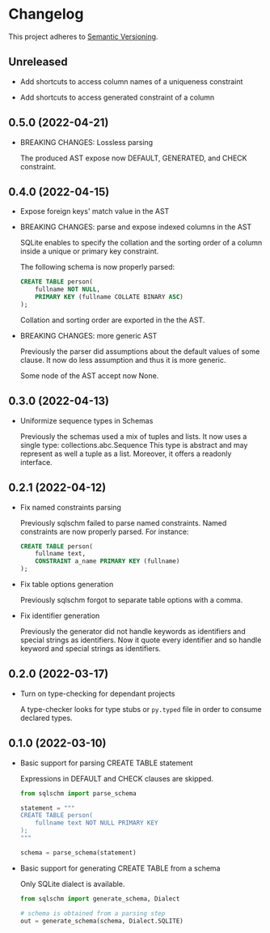 # Changelog

This project adheres to [Semantic Versioning][semver].

## Unreleased

-   Add shortcuts to access column names of a uniqueness constraint

-   Add shortcuts to access generated constraint of a column

## 0.5.0 (2022-04-21)

-   BREAKING CHANGES: Lossless parsing

    The produced AST expose now DEFAULT, GENERATED, and CHECK constraint.

## 0.4.0 (2022-04-15)

-   Expose foreign keys' match value in the AST

-   BREAKING CHANGES: parse and expose indexed columns in the AST

    SQLite enables to specify the collation and the sorting order
    of a column inside a unique or primary key constraint.

    The following schema is now properly parsed:

    ```sql
    CREATE TABLE person(
        fullname NOT NULL,
        PRIMARY KEY (fullname COLLATE BINARY ASC)
    );
    ```

    Collation and sorting order are exported in the the AST.

-   BREAKING CHANGES: more generic AST

    Previously the parser did assumptions about the default values of
    some clause. It now do less assumption and thus it is more generic.

    Some node of the AST accept now None.

## 0.3.0 (2022-04-13)

-   Uniformize sequence types in Schemas

    Previously the schemas used a mix of tuples and lists.
    It now uses a single type: collections.abc.Sequence
    This type is abstract and may represent as well a tuple as a list.
    Moreover, it offers a readonly interface.

## 0.2.1 (2022-04-12)

-   Fix named constraints parsing

    Previously sqlschm failed to parse named constraints.
    Named constraints are now properly parsed. For instance:

    ```sql
    CREATE TABLE person(
        fullname text,
        CONSTRAINT a_name PRIMARY KEY (fullname)
    );
    ```

-   Fix table options generation

    Previously sqlschm forgot to separate table options with a comma.

-   Fix identifier generation

    Previously the generator did not handle keywords as identifiers and
    special strings as identifiers.
    Now it quote every identifier and so handle keyword and special strings
    as identifiers.

## 0.2.0 (2022-03-17)

-   Turn on type-checking for dependant projects

    A type-checker looks for type stubs or `py.typed` file
    in order to consume declared types.

## 0.1.0 (2022-03-10)

-   Basic support for parsing CREATE TABLE statement

    Expressions in DEFAULT and CHECK clauses are skipped.

    ```py
    from sqlschm import parse_schema

    statement = """
    CREATE TABLE person(
        fullname text NOT NULL PRIMARY KEY
    );
    """

    schema = parse_schema(statement)
    ```

-   Basic support for generating CREATE TABLE from a schema

    Only SQLite dialect is available.

    ```py
    from sqlschm import generate_schema, Dialect

    # schema is obtained from a parsing step
    out = generate_schema(schema, Dialect.SQLITE)
    ```

[semver]: https://semver.org/spec/v2.0.0.html